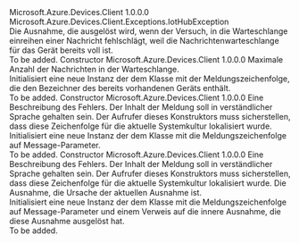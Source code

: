 <Type Name="DeviceMaximumQueueDepthExceededException" FullName="Microsoft.Azure.Devices.Client.Exceptions.DeviceMaximumQueueDepthExceededException">
  <TypeSignature Language="C#" Value="public sealed class DeviceMaximumQueueDepthExceededException : Microsoft.Azure.Devices.Client.Exceptions.IotHubException" />
  <TypeSignature Language="ILAsm" Value=".class public auto ansi serializable sealed beforefieldinit DeviceMaximumQueueDepthExceededException extends Microsoft.Azure.Devices.Client.Exceptions.IotHubException" />
  <TypeSignature Language="DocId" Value="T:Microsoft.Azure.Devices.Client.Exceptions.DeviceMaximumQueueDepthExceededException" />
  <TypeSignature Language="VB.NET" Value="Public NotInheritable Class DeviceMaximumQueueDepthExceededException&#xA;Inherits IotHubException" />
  <TypeSignature Language="F#" Value="type DeviceMaximumQueueDepthExceededException = class&#xA;    inherit IotHubException" />
  <AssemblyInfo>
    <AssemblyName>Microsoft.Azure.Devices.Client</AssemblyName>
    <AssemblyVersion>1.0.0.0</AssemblyVersion>
  </AssemblyInfo>
  <Base>
    <BaseTypeName>Microsoft.Azure.Devices.Client.Exceptions.IotHubException</BaseTypeName>
  </Base>
  <Interfaces />
  <Docs>
    <summary>
            Die Ausnahme, die ausgelöst wird, wenn der Versuch, in die Warteschlange einreihen einer Nachricht fehlschlägt, weil die Nachrichtenwarteschlange für das Gerät bereits voll ist.
            </summary>
    <remarks>To be added.</remarks>
  </Docs>
  <Members>
    <Member MemberName=".ctor">
      <MemberSignature Language="C#" Value="public DeviceMaximumQueueDepthExceededException (int maximumQueueDepth);" />
      <MemberSignature Language="ILAsm" Value=".method public hidebysig specialname rtspecialname instance void .ctor(int32 maximumQueueDepth) cil managed" />
      <MemberSignature Language="DocId" Value="M:Microsoft.Azure.Devices.Client.Exceptions.DeviceMaximumQueueDepthExceededException.#ctor(System.Int32)" />
      <MemberSignature Language="VB.NET" Value="Public Sub New (maximumQueueDepth As Integer)" />
      <MemberSignature Language="F#" Value="new Microsoft.Azure.Devices.Client.Exceptions.DeviceMaximumQueueDepthExceededException : int -&gt; Microsoft.Azure.Devices.Client.Exceptions.DeviceMaximumQueueDepthExceededException" Usage="new Microsoft.Azure.Devices.Client.Exceptions.DeviceMaximumQueueDepthExceededException maximumQueueDepth" />
      <MemberType>Constructor</MemberType>
      <AssemblyInfo>
        <AssemblyName>Microsoft.Azure.Devices.Client</AssemblyName>
        <AssemblyVersion>1.0.0.0</AssemblyVersion>
      </AssemblyInfo>
      <Parameters>
        <Parameter Name="maximumQueueDepth" Type="System.Int32" />
      </Parameters>
      <Docs>
        <param name="maximumQueueDepth">Maximale Anzahl der Nachrichten in der Warteschlange.</param>
        <summary>
            Initialisiert eine neue Instanz der dem <see cref="T:Microsoft.Azure.Devices.Client.Exceptions.DeviceMaximumQueueDepthExceededException" /> Klasse mit der Meldungszeichenfolge, die den Bezeichner des bereits vorhandenen Geräts enthält.
            </summary>
        <remarks>To be added.</remarks>
      </Docs>
    </Member>
    <Member MemberName=".ctor">
      <MemberSignature Language="C#" Value="public DeviceMaximumQueueDepthExceededException (string message);" />
      <MemberSignature Language="ILAsm" Value=".method public hidebysig specialname rtspecialname instance void .ctor(string message) cil managed" />
      <MemberSignature Language="DocId" Value="M:Microsoft.Azure.Devices.Client.Exceptions.DeviceMaximumQueueDepthExceededException.#ctor(System.String)" />
      <MemberSignature Language="VB.NET" Value="Public Sub New (message As String)" />
      <MemberSignature Language="F#" Value="new Microsoft.Azure.Devices.Client.Exceptions.DeviceMaximumQueueDepthExceededException : string -&gt; Microsoft.Azure.Devices.Client.Exceptions.DeviceMaximumQueueDepthExceededException" Usage="new Microsoft.Azure.Devices.Client.Exceptions.DeviceMaximumQueueDepthExceededException message" />
      <MemberType>Constructor</MemberType>
      <AssemblyInfo>
        <AssemblyName>Microsoft.Azure.Devices.Client</AssemblyName>
        <AssemblyVersion>1.0.0.0</AssemblyVersion>
      </AssemblyInfo>
      <Parameters>
        <Parameter Name="message" Type="System.String" />
      </Parameters>
      <Docs>
        <param name="message">Eine Beschreibung des Fehlers. Der Inhalt der Meldung soll in verständlicher Sprache gehalten sein. Der Aufrufer dieses Konstruktors muss sicherstellen, dass diese Zeichenfolge für die aktuelle Systemkultur lokalisiert wurde.</param>
        <summary>
            Initialisiert eine neue Instanz der dem <see cref="T:Microsoft.Azure.Devices.Client.Exceptions.DeviceMaximumQueueDepthExceededException" /> Klasse mit die Meldungszeichenfolge auf Message-Parameter.
            </summary>
        <remarks>To be added.</remarks>
      </Docs>
    </Member>
    <Member MemberName=".ctor">
      <MemberSignature Language="C#" Value="public DeviceMaximumQueueDepthExceededException (string message, Exception innerException);" />
      <MemberSignature Language="ILAsm" Value=".method public hidebysig specialname rtspecialname instance void .ctor(string message, class System.Exception innerException) cil managed" />
      <MemberSignature Language="DocId" Value="M:Microsoft.Azure.Devices.Client.Exceptions.DeviceMaximumQueueDepthExceededException.#ctor(System.String,System.Exception)" />
      <MemberSignature Language="VB.NET" Value="Public Sub New (message As String, innerException As Exception)" />
      <MemberSignature Language="F#" Value="new Microsoft.Azure.Devices.Client.Exceptions.DeviceMaximumQueueDepthExceededException : string * Exception -&gt; Microsoft.Azure.Devices.Client.Exceptions.DeviceMaximumQueueDepthExceededException" Usage="new Microsoft.Azure.Devices.Client.Exceptions.DeviceMaximumQueueDepthExceededException (message, innerException)" />
      <MemberType>Constructor</MemberType>
      <AssemblyInfo>
        <AssemblyName>Microsoft.Azure.Devices.Client</AssemblyName>
        <AssemblyVersion>1.0.0.0</AssemblyVersion>
      </AssemblyInfo>
      <Parameters>
        <Parameter Name="message" Type="System.String" />
        <Parameter Name="innerException" Type="System.Exception" />
      </Parameters>
      <Docs>
        <param name="message">Eine Beschreibung des Fehlers. Der Inhalt der Meldung soll in verständlicher Sprache gehalten sein. Der Aufrufer dieses Konstruktors muss sicherstellen, dass diese Zeichenfolge für die aktuelle Systemkultur lokalisiert wurde.</param>
        <param name="innerException">Die Ausnahme, die Ursache der aktuellen Ausnahme ist.</param>
        <summary>
            Initialisiert eine neue Instanz der dem <see cref="T:Microsoft.Azure.Devices.Client.Exceptions.DeviceMaximumQueueDepthExceededException" /> Klasse mit die Meldungszeichenfolge auf Message-Parameter und einem Verweis auf die innere Ausnahme, die diese Ausnahme ausgelöst hat.
            </summary>
        <remarks>To be added.</remarks>
      </Docs>
    </Member>
  </Members>
</Type>